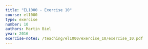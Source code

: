 ```yaml
---
title: "EL1000 - Exercise 10"
course: el1000
type: exercise
number: 10
authors: Martin Biel
year: 2016
exercise-notes: /teaching/el1000/exercise_10/exercise_10.pdf
---
```


